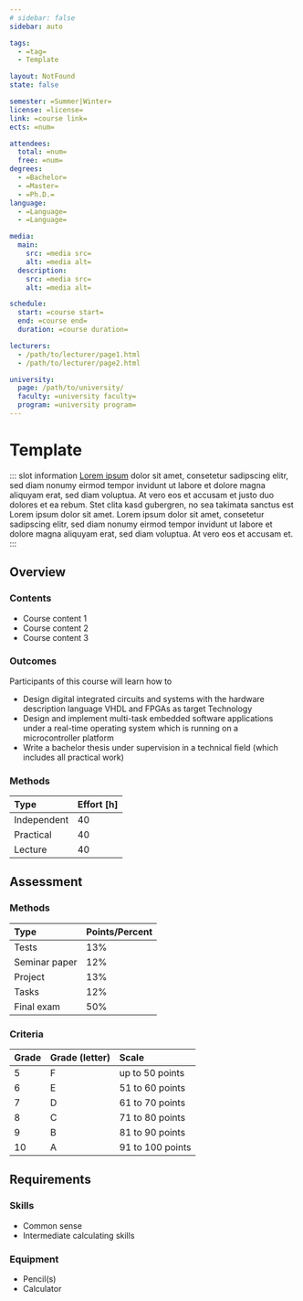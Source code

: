 ```yaml
---
# sidebar: false
sidebar: auto

tags:
  - =tag=
  - Template

layout: NotFound
state: false

semester: =Summer|Winter=
license: =license=
link: =course link=
ects: =num=

attendees:
  total: =num=
  free: =num=
degrees:
  - =Bachelor=
  - =Master=
  - =Ph.D.=
language:
  - =Language=
  - =Language=

media:
  main:
    src: =media src=
    alt: =media alt=
  description:
    src: =media src=
    alt: =media alt=

schedule:
  start: =course start=
  end: =course end=
  duration: =course duration=

lecturers:
  - /path/to/lecturer/page1.html
  - /path/to/lecturer/page2.html

university:
  page: /path/to/university/
  faculty: =university faculty=
  program: =university program=
---
```


# Template

::: slot information
[Lorem ipsum](https://loremipsum.de/) dolor sit amet, consetetur sadipscing elitr, sed diam nonumy eirmod tempor invidunt ut labore et dolore magna aliquyam erat, sed diam voluptua.
At vero eos et accusam et justo duo dolores et ea rebum.
Stet clita kasd gubergren, no sea takimata sanctus est Lorem ipsum dolor sit amet.
Lorem ipsum dolor sit amet, consetetur sadipscing elitr, sed diam nonumy eirmod tempor invidunt ut labore et dolore magna aliquyam erat, sed diam voluptua.
At vero eos et accusam et.
:::

## Overview

### Contents

- Course content 1
- Course content 2
- Course content 3

### Outcomes

Participants of this course will learn how to

- Design digital integrated circuits and systems with the hardware description language VHDL and FPGAs as target Technology
- Design and implement multi-task embedded software applications under a real-time operating system which is running on a microcontroller platform
- Write a bachelor thesis under supervision in a technical field (which includes all practical work)

### Methods

| Type        | Effort \[h\] |
| :---------- | :----------- |
| Independent | 40           |
| Practical   | 40           |
| Lecture     | 40           |

## Assessment

### Methods

| Type          | Points/Percent |
| :------------ | :------------- |
| Tests         | 13%            |
| Seminar paper | 12%            |
| Project       | 13%            |
| Tasks         | 12%            |
| Final exam    | 50%            |

### Criteria

| Grade | Grade (letter) | Scale            |
| :---- | :------------- | :--------------- |
| 5     | F              | up to 50 points  |
| 6     | E              | 51 to 60 points  |
| 7     | D              | 61 to 70 points  |
| 8     | C              | 71 to 80 points  |
| 9     | B              | 81 to 90 points  |
| 10    | A              | 91 to 100 points |

## Requirements

### Skills

- Common sense
- Intermediate calculating skills

### Equipment

- Pencil(s)
- Calculator

